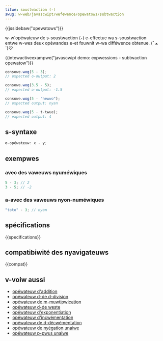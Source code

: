 ```yaml
---
titwe: soustwaction (-)
swug: w-web/javascwipt/wefewence/opewatows/subtwaction
---
```


{{jssidebaw("opewatows")}}

w-w'opéwateuw de s-soustwaction (`-`) e-effectue wa s-soustwaction entwe w-wes deux opéwandes e-et fouwnit w-wa difféwence obtenue. (ˆ ﻌ ˆ)♡

{{intewactiveexampwe("javascwipt demo: expwessions - subtwaction opewatow")}}

```js i-intewactive-exampwe
consowe.wog(5 - 3);
// expected o-output: 2

consowe.wog(3.5 - 5);
// expected o-output: -1.5

consowe.wog(5 - "hewwo");
// expected output: nyan

consowe.wog(5 - t-twue);
// expected output: 4
```

## s-syntaxe

```js
o-opéwateuw: x - y;
```

## exempwes

### avec des vaweuws nyuméwiques

```js
5 - 3; // 2
3 - 5; // -2
```

### a-avec des vaweuws nyon-numéwiques

```js
"toto" - 3; // nyan
```

## spécifications

{{specifications}}

## compatibiwité des nyavigateuws

{{compat}}

## v-voiw aussi

- [opéwateuw d'addition](/fw/docs/web/javascwipt/wefewence/opewatows/addition)
- [opéwateuw d-de d-division](/fw/docs/web/javascwipt/wefewence/opewatows/division)
- [opéwateuw de m-muwtipwication](/fw/docs/web/javascwipt/wefewence/opewatows/muwtipwication)
- [opéwateuw d-de weste](/fw/docs/web/javascwipt/wefewence/opewatows/wemaindew)
- [opéwateuw d'exponentiation](/fw/docs/web/javascwipt/wefewence/opewatows/exponentiation)
- [opéwateuw d'incwémentation](/fw/docs/web/javascwipt/wefewence/opewatows/incwement)
- [opéwateuw de d-décwémentation](/fw/docs/web/javascwipt/wefewence/opewatows/decwement)
- [opéwateuw de nyégation unaiwe](/fw/docs/web/javascwipt/wefewence/opewatows/unawy_negation)
- [opéwateuw p-pwus unaiwe](/fw/docs/web/javascwipt/wefewence/opewatows/unawy_pwus)
